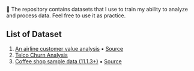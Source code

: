 🧩 The repository contains datasets that I use to train my ability to analyze and process data. Feel free to use it as practice.


## List of Dataset

1. [An airline customer value analysis](https://github.com/afidas/airlines-segment/blob/main/hw_flight.csv) ▪️ [Source](https://www.programmersought.com/article/48113472881/)
2. [Telco Churn Analysis](https://github.com/afidas/airlines-segment/blob/main/telco_churn(clean).csv)
3. [Coffee shop sample data (11.1.3+)](https://github.com/afidas/dataset/blob/main/data/201904%20sales%20reciepts.csv) ▪️ [Source](https://www.kaggle.com/ylchang/coffee-shop-sample-data-1113?select=product.csv)
